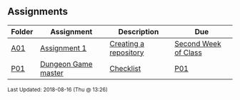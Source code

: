 ## Assignments
| Folder | Assignment | Description | Due|
 | ------------|------------|------------|------------|
 | [A01](https://github.com/rugbyprof/2143-Object-Oriented-Programming/tree/master/Assignments/A01) | [ Assignment 1 ](https://github.com/rugbyprof/2143-Object-Oriented-Programming/tree/master/Assignments/A01) | [ Creating a repository](https://github.com/rugbyprof/2143-Object-Oriented-Programming/tree/master/Assignments/A01) | [Second Week of Class](https://github.com/rugbyprof/2143-Object-Oriented-Programming/tree/master/Assignments/A01) |
 | [P01](https://github.com/rugbyprof/2143-Object-Oriented-Programming/tree/master/Assignments/P01) | [ Dungeon Game master ](https://github.com/rugbyprof/2143-Object-Oriented-Programming/tree/master/Assignments/P01) | [ Checklist](https://github.com/rugbyprof/2143-Object-Oriented-Programming/tree/master/Assignments/P01) | [P01](https://github.com/rugbyprof/2143-Object-Oriented-Programming/tree/master/Assignments/P01) | [|        | Item                                                                   | Value   | Earned |](https://github.com/rugbyprof/2143-Object-Oriented-Programming/tree/master/Assignments/P01) |

<sup>Last Updated: 2018-08-16 (Thu @ 13:26)</sup>